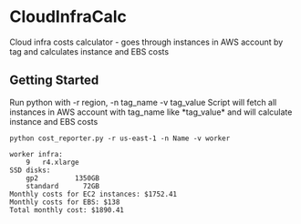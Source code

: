 # CloudInfraCalc

Cloud infra costs calculator - goes through instances in AWS account by tag and calculates instance and EBS costs

## Getting Started

Run python with -r region, -n tag_name -v tag_value
Script will fetch all instances in AWS account with tag_name like \*tag_value\* and will calculate instance and EBS costs

```
python cost_reporter.py -r us-east-1 -n Name -v worker

worker infra: 
	9	r4.xlarge
SSD disks: 
	gp2         1350GB
	standard      72GB
Monthly costs for EC2 instances: $1752.41
Monthly costs for EBS: $138
Total monthly cost: $1890.41
```
